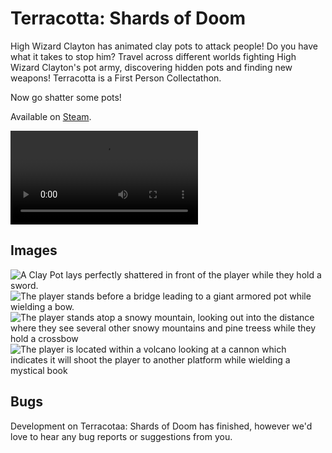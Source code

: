 # Terracotta: Shards of Doom

High Wizard Clayton has animated clay pots to attack people! Do you have what it takes to stop him? Travel across different worlds fighting High Wizard Clayton's pot army, discovering hidden pots and finding new weapons! Terracotta is a First Person Collectathon. 

Now go shatter some pots!

Available on [Steam](https://store.steampowered.com/app/1109750/Terracotta__Shards_of_Doom/).

![](https://video.akamai.steamstatic.com/store_trailers/256757843/movie480.webm?t=1564588286)

## Images
![A Clay Pot lays perfectly shattered in front of the player while they hold a sword.](https://shared.akamai.steamstatic.com/store_item_assets/steam/apps/1109750/ss_9cd72dddae5efffd22b1387933e6ceb4386b3af1.600x338.jpg?t=1582510278)
![The player stands before a bridge leading to a giant armored pot while wielding a bow.](https://shared.akamai.steamstatic.com/store_item_assets/steam/apps/1109750/ss_206f5a21b4931ab47f4612ce4fc8bd3ccc2f8d8d.600x338.jpg?t=1582510278)
![The player stands atop a snowy mountain, looking out into the distance where they see several other snowy mountains and pine treess while they hold a crossbow](https://shared.akamai.steamstatic.com/store_item_assets/steam/apps/1109750/ss_c99e8cb24fd487bd9e21930ee420d4a2224ec155.600x338.jpg?t=1582510278)
![The player is located within a volcano looking at a cannon which indicates it will shoot the player to another platform while wielding a mystical book](https://shared.akamai.steamstatic.com/store_item_assets/steam/apps/1109750/ss_caa9d08f8860787b3a109329cff533806d8e9058.600x338.jpg?t=1582510278)

## Bugs
Development on Terracotaa: Shards of Doom has finished, however we'd love to hear any bug reports or suggestions from you.





